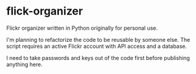 # flick-organizer
Flickr organizer written in Python originally for personal use. 

I'm planning to refactorize the code to be reusable by someone else.
The script requires an active Flickr account with API access and a database.

I need to take passwords and keys out of the code first before publishing anything here.
